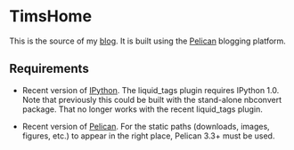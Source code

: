 TimsHome
========

This is the source of my [blog](http://betatim.github.io). It is built
using the [Pelican](http://blog.getpelican.com/) blogging platform.

Requirements
------------

- Recent version of [IPython](http://github.com/ipython/ipython).  The
  liquid_tags plugin requires IPython 1.0.  Note that previously this
  could be built with the stand-alone nbconvert package.  That no
  longer works with the recent liquid_tags plugin.

- Recent version of [Pelican](http://github.com/getpelican/pelican).
  For the static paths (downloads, images, figures, etc.) to appear in
  the right place, Pelican 3.3+ must be used.
